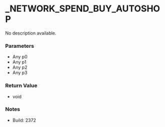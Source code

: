 # _NETWORK_SPEND_BUY_AUTOSHOP

No description available.

### Parameters
* Any p0
* Any p1
* Any p2
* Any p3

### Return Value
* void

### Notes
* Build: 2372

